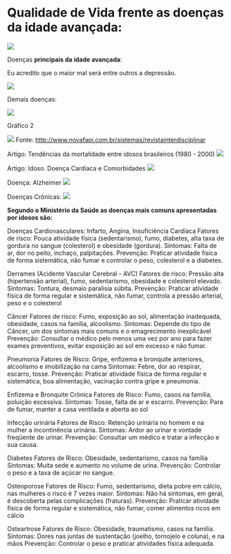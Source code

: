 # Qualidade de Vida frente as doenças da idade avançada:

![](http://www.cmm.am.gov.br/wp-content/uploads/2014/04/CMM-AUDIENCIA-PUBLICA_ROBERVALDO-ROCHA1.jpg)

Doenças **principais da idade avançada**:

Eu acredito que o maior mal será entre outros a depressão.

![](http://portalamigodoidoso.com.br/wp-content/uploads/2012/07/causa-da-depress%C3%A3o-depois-dos-60-portal-amigo-do-idoso.gif)

Demais doenças:

![](http://blog.newtonpaiva.br/pos/wp-content/uploads/2012/11/E6-FARM-30-GRAFICO-1.jpg)

Gráfico 2

![](http://www.novafapi.com.br/sistemas/revistainterdisciplinar/v4n4/imagens/13c.png)
Fonte: http://www.novafapi.com.br/sistemas/revistainterdisciplinar

Artigo: Tendências da mortalidade entre idosos brasileiros (1980 - 2000)
![](http://scielo.iec.pa.gov.br/img/revistas/ess/v13n4/4a04t6.gif)

Artigo: Idoso. Doença Cardíaca e Comorbidades
![](http://www.scielo.br/img/fbpe/abc/v79n6/13766q1.gif)

Doença: Alzheimer
![](http://imgs.jusbrasil.com/publications/noticias/images/mal-de-alzheimer1-jpg.jpg)


Doenças Crônicas:
![](http://image.slidesharecdn.com/planodeatenoaoidoso-140721070023-phpapp02/95/plano-de-ateno-ao-idoso-8-638.jpg?cb=1405926045)

**Segundo o Ministério da Saúde as doenças mais comuns apresentadas por idosos são:**

Doenças Cardiovasculares: 
Infarto, Angina, Insuficiência Cardíaca
Fatores de risco: Pouca atividade física (sedentarismo), fumo, diabetes, alta taxa de gordura no sangue (colesterol) e obesidade (gordura). 
Sintomas: 
Falta de ar, dor no peito, inchaço, palpitações.
Prevenção: Praticar atividade física de forma sistemática, não fumar e controlar o peso, colesterol e a diabetes.

Derrames (Acidente Vascular Cerebral - AVC) 
Fatores de risco: Pressão alta (hipertensão arterial), fumo, sedentarismo, obesidade e colesterol elevado.
Sintomas: Tontura, desmaio paralisia súbita.
Prevenção: Praticar atividade física de forma regular e sistemática, não fumar, controla a pressão arterial, peso e o colesterol

Câncer
Fatores de risco: Fumo, exposição ao sol, alimentação inadequada, obesidade, casos na família, alcoolismo.
Sintomas: Depende do tipo de Câncer, um dos sintomas mais comuns e o emagrecimento inexplicável
Prevenção: Consultar o médico pelo menos uma vez por ano para fazer exames preventivos, evitar exposição ao sol em excesso e não fumar.

Pneumonia
Fatores de Risco: Gripe, enfizema e bronquite anteriores, alcoolismo e imobilização na cama
Sintomas: Febre, dor ao respirar, escarro, tosse.
Prevenção: Praticar atividade física de forma regular e sistemática,  boa alimentação, vacinação contra gripe e pneumonia.  

Enfizema e Bronquite Crônica
Fatores de Risco: Fumo, casos na família, poluição excessiva.
Sintomas: Tosse, falta de ar e escarro.
Prevenção: Para de fumar, manter a casa ventilada e aberta ao sol

Infecção urinária
Fatores de Risco: Retenção urinária no homem e na mulher a incontinência urinária.
Sintomas: Ardor ao urinar e vontade freqüente de urinar.
Prevenção: Consultar um médico e tratar a infecção e sua causa.

Diabetes
Fatores de Risco: Obesidade, sedentarismo, casos na família
Sintomas: Muita sede e aumento no volume de urina.
Prevenção: Controlar o peso e a taxa de açúcar no sangue.

Osteoporose
Fatores de Risco: Fumo, sedentarismo, dieta pobre em cálcio, nas mulheres o risco é 7 vezes maior.
Sintomas: Não há sintomas, em geral, é descoberta pelas complicações (fraturas).
Prevenção: Praticar atividade física de forma regular e sistemática, não fumar, comer alimentos ricos em cálcio

Osteartrose
Fatores de Risco: Obesidade, traumatismo, casos na família.
Sintomas: Dores nas juntas de sustentação (joelho, tornojelo e coluna), e na mãos 
Prevenção: Controlar  o peso e praticar atividades física adequada. 
